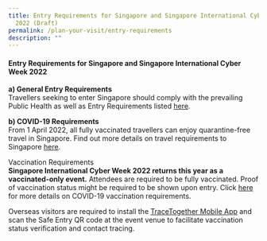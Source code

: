 ```yaml
---
title: Entry Requirements for Singapore and Singapore International Cyber Week
  2022 (Draft)
permalink: /plan-your-visit/entry-requirements
description: ""
---
```


#### **Entry Requirements for Singapore and Singapore International Cyber Week 2022**

**a)	General Entry Requirements**
<br>Travellers seeking to enter Singapore should comply with the prevailing Public Health as well as Entry Requirements listed [here](https://www.ica.gov.sg/enter-transit-depart/entering-singapore). 

**b)	COVID-19 Requirements**
<br>From 1 April 2022, all fully vaccinated travellers can enjoy quarantine-free travel in Singapore. Find out more details on travel requirements to Singapore [here](https://www.visitsingapore.com/travel-guide-tips/travel-requirements/).

Vaccination Requirements
<br>**Singapore International Cyber Week 2022 returns this year as a vaccinated-only event.** Attendees are required to be fully vaccinated. Proof of vaccination status might be required to be shown upon entry. Click [here](https://www.ica.gov.sg/enter-transit-depart/entering-singapore) for more details on COVID-19 vaccination requirements.

Overseas visitors are required to install the [TraceTogether Mobile App](https://www.tracetogether.gov.sg/) and scan the Safe Entry QR code at the event venue to facilitate vaccination status verification and contact tracing.